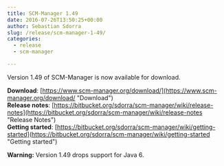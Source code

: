 ```yaml
---
title: SCM-Manager 1.49
date: 2016-07-26T13:50:25+00:00
author: Sebastian Sdorra
slug: /release/scm-manager-1-49/
categories:
  - release
  - scm-manager

---
```

Version 1.49 of SCM-Manager is now available for download.

**Download**: [https://www.scm-manager.org/download/](https://www.scm-manager.org/download/ "Download")  
**Release notes**: [https://bitbucket.org/sdorra/scm-manager/wiki/release-notes](https://bitbucket.org/sdorra/scm-manager/wiki/release-notes "Release Notes")  
**Getting started**: [https://bitbucket.org/sdorra/scm-manager/wiki/getting-started](https://bitbucket.org/sdorra/scm-manager/wiki/getting-started "Getting started")

**Warning:** Version 1.49 drops support for Java 6.
